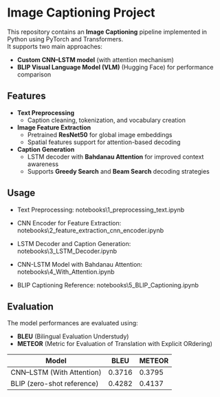 # Image Captioning Project

This repository contains an **Image Captioning** pipeline implemented in Python using PyTorch and Transformers.  
It supports two main approaches:  
- **Custom CNN–LSTM model** (with attention mechanism)  
- **BLIP Visual Language Model (VLM)** (Hugging Face) for performance comparison  


## Features
- **Text Preprocessing**  
  - Caption cleaning, tokenization, and vocabulary creation  
- **Image Feature Extraction**  
  - Pretrained **ResNet50** for global image embeddings  
  - Spatial features support for attention-based decoding  
- **Caption Generation**  
  - LSTM decoder with **Bahdanau Attention** for improved context awareness  
  - Supports **Greedy Search** and **Beam Search** decoding strategies  

## Usage

- Text Preprocessing: notebooks\1_preprocessing_text.ipynb

- CNN Encoder for Feature Extraction: notebooks\2_feature_extraction_cnn_encoder.ipynb

- LSTM Decoder and Caption Generation: notebooks\3_LSTM_Decoder.ipynb

- CNN-LSTM Model with Bahdanau Attention: notebooks\4_With_Attention.ipynb

- BLIP Captioning Reference: notebooks\5_BLIP_Captioning.ipynb


## Evaluation

The model performances are evaluated using:
- **BLEU** (Bilingual Evaluation Understudy)
- **METEOR** (Metric for Evaluation of Translation with Explicit ORdering)

| Model                       | BLEU    | METEOR  |
|-----------------------------|---------|---------|
| CNN–LSTM (With Attention)   | 0.3716  | 0.3795  |
| BLIP (zero-shot reference)  | 0.4282  | 0.4137  |